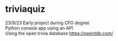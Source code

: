 # triviaquiz

23/9/23
Early project during CFG degree <br>
Python console app using an API <br>
Using the open trivia database
https://opentdb.com/
